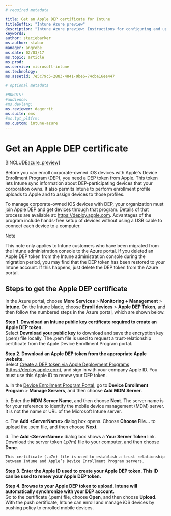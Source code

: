```yaml
---
# required metadata

title: Get an Apple DEP certificate for IntunetitleSuffix: "Intune Azure preview"
description: "Intune Azure preview: Instructions for configuring and uploading an MDM push certificate, a prerequisite for managing Apple devices in Intune. "
keywords:
author: staciebarker
ms.author: stabar
manager: angrobe
ms.date: 02/03/17
ms.topic: article
ms.prod:
ms.service: microsoft-intune
ms.technology:
ms.assetid: 7e5c79c5-2883-4841-9be6-74cba16ee447

# optional metadata

#ROBOTS:
#audience:
#ms.devlang:
ms.reviewer: dagerrit
ms.suite: ems
#ms.tgt_pltfrm:
ms.custom: intune-azure
---
```


# Get an Apple DEP certificate

[!INCLUDE[azure_preview](../includes/azure_preview.md)]

Before you can enroll corporate-owned iOS devices with Apple's Device Enrollment Program (DEP), you need a DEP token from Apple. This token lets Intune sync information about DEP-participating devices that your corporation owns. It also permits Intune to perform enrollment profile uploads to Apple and to assign devices to those profiles.

To manage corporate-owned iOS devices with DEP, your organization must join Apple DEP and get devices through that program. Details of that process are available at: https://deploy.apple.com. Advantages of the program include hands-free setup of devices without using a USB cable to connect each device to a computer.

> [!NOTE]
> This note only applies to Intune customers who have been migrated from the Intune administration console to the Azure portal. If you deleted an Apple DEP token from the Intune administration console during the migration period, you may find that the DEP token has been restored to your Intune account. If this happens, just delete the DEP token from the Azure portal.

## Steps to get the Apple DEP certificate
In the Azure portal, choose **More Services** > **Monitoring + Management** > **Intune**. On the Intune blade, choose **Enroll devices** > **Apple DEP Token**, and then follow the numbered steps in the Azure portal, which are shown below.

**Step 1. Download an Intune public key certificate required to create an Apple DEP token.**<br>
Select **Download your public key** to download and save the encryption key (.pem) file locally. The .pem file is used to request a trust-relationship certificate from the Apple Device Enrollment Program portal.

**Step 2. Download an Apple DEP token from the appropriate Apple website.**<br>
Select [Create a DEP token via Apple Deployment Programs](https://deploy.apple.com) (https://deploy.apple.com), and sign in with your company Apple ID. You must use this Apple ID to renew your DEP token.

   a.  In the [Device Enrollment Program Portal](https://deploy.apple.com), go to **Device Enrollment Program** &gt; **Manage Servers**, and then choose **Add MDM Server**.

   b.  Enter the **MDM Server Name**, and then choose **Next**. The server name is for your reference to identify the mobile device management (MDM) server. It is not the name or URL of the Microsoft Intune server.

   c.  The **Add &lt;ServerName&gt;** dialog box opens. Choose **Choose File…** to upload the .pem file, and then choose **Next**.

   d.  The **Add &lt;ServerName&gt;** dialog box shows a **Your Server Token** link. Download the server token (.p7m) file to your computer, and then choose **Done**.

    This certificate (.p7m) file is used to establish a trust relationship between Intune and Apple’s Device Enrollment Program servers.

**Step 3. Enter the Apple ID used to create your Apple DEP token. This ID can be used to renew your Apple DEP token.**

**Step 4. Browse to your Apple DEP token to upload. Intune will automatically synchronize with your DEP account.**<br>
Go to the certificate (.pem) file, choose **Open**, and then choose **Upload**. With the push certificate, Intune can enroll and manage iOS devices by pushing policy to enrolled mobile devices.

